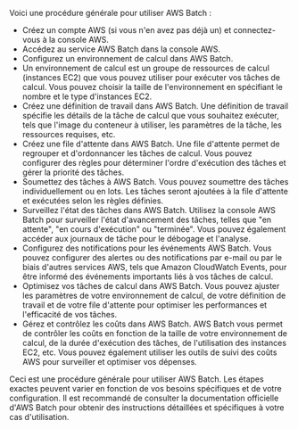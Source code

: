 Voici une procédure générale pour utiliser AWS Batch :

- Créez un compte AWS (si vous n'en avez pas déjà un) et connectez-vous à la console AWS.
- Accédez au service AWS Batch dans la console AWS.
- Configurez un environnement de calcul dans AWS Batch.
- Un environnement de calcul est un groupe de ressources de calcul (instances EC2) que vous pouvez utiliser pour exécuter vos tâches de calcul.
  Vous pouvez choisir la taille de l'environnement en spécifiant le nombre et le type d'instances EC2.
- Créez une définition de travail dans AWS Batch. Une définition de travail spécifie les détails de la tâche de calcul que vous souhaitez exécuter,
  tels que l'image du conteneur à utiliser, les paramètres de la tâche, les ressources requises, etc.
- Créez une file d'attente dans AWS Batch. Une file d'attente permet de regrouper et d'ordonnancer les tâches de calcul.
  Vous pouvez configurer des règles pour déterminer l'ordre d'exécution des tâches et gérer la priorité des tâches.
- Soumettez des tâches à AWS Batch. Vous pouvez soumettre des tâches individuellement ou en lots. Les tâches seront ajoutées à la file d'attente et exécutées selon les règles définies.
- Surveillez l'état des tâches dans AWS Batch. Utilisez la console AWS Batch pour surveiller l'état d'avancement des tâches, telles que "en attente", "en cours d'exécution" ou "terminée".
  Vous pouvez également accéder aux journaux de tâche pour le débogage et l'analyse.
- Configurez des notifications pour les événements AWS Batch. Vous pouvez configurer des alertes ou des notifications par e-mail ou par le biais d'autres services AWS,
  tels que Amazon CloudWatch Events, pour être informé des événements importants liés à vos tâches de calcul.
- Optimisez vos tâches de calcul dans AWS Batch. Vous pouvez ajuster les paramètres de votre environnement de calcul,
  de votre définition de travail et de votre file d'attente pour optimiser les performances et l'efficacité de vos tâches.
- Gérez et contrôlez les coûts dans AWS Batch. AWS Batch vous permet de contrôler les coûts en fonction de la taille de votre environnement de calcul,
  de la durée d'exécution des tâches, de l'utilisation des instances EC2, etc. Vous pouvez également utiliser les outils de suivi des coûts AWS pour surveiller et optimiser vos dépenses.

Ceci est une procédure générale pour utiliser AWS Batch. Les étapes exactes peuvent varier en fonction de vos besoins spécifiques et de votre configuration. 
Il est recommandé de consulter la documentation officielle d'AWS Batch pour obtenir des instructions détaillées et spécifiques à votre cas d'utilisation.
